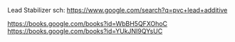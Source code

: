 Lead Stabilizer
sch: https://www.google.com/search?q=pvc+lead+additive

https://books.google.com/books?id=WbBH5QFXOhoC https://books.google.com/books?id=YUkJNI9QYsUC
